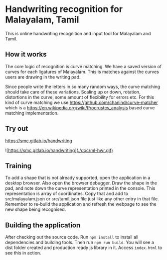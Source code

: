 Handwriting recognition for Malayalam, Tamil
============================================

This is online handwriting recognition and input tool for Malayalam and Tamil.

How it works
------------
The core logic of recognition is curve matching. We have a saved version of curves for each ligatures of Malayalam. This is matches against the curves users are drawing in the writing pad.

Since people write the letters in so many random ways, the curve matching should take care of these variations. Scaling up or down, rotation, distortions in the curve, some amount of flexibility for errors etc. For this kind of curve matching we use https://github.com/chanind/curve-matcher which is a https://en.wikipedia.org/wiki/Procrustes_analysis based curve matching implementation.

Try out
-------

https://smc.gitlab.io/handwriting

![https://smc.gitlab.io/handwriting](./doc/ml-hwr.gif)

Training
--------

To add a shape that is not already supported, open the application in a desktop browser. Also open the browser debugger. Draw the shape in the pad, and note down the curve representation printed in the console. This representation is array of coordinates. Copy that and add to src/malayalam.json or src/tamil.json file just like any other entry in that file. Remember to re-build the application and refresh the webpage to see the new shape being recognised.

Building the application
------------------------

After checking out the source code. Run `npm install` to install all dependencies and building tools. Then run `npm run build`. You will see a dist folder created and production ready js library in it. Access `index.html` to see this in action.
